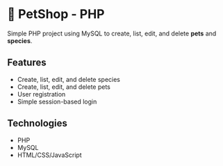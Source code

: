 # 🐶 PetShop - PHP

Simple PHP project using MySQL to create, list, edit, and delete **pets** and **species**.

## Features

- Create, list, edit, and delete species
- Create, list, edit, and delete pets
- User registration
- Simple session-based login

## Technologies

- PHP
- MySQL
- HTML/CSS/JavaScript
